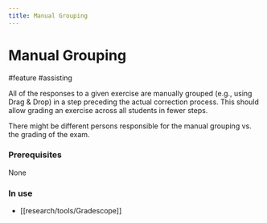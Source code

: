 ```yaml
---
title: Manual Grouping
---
```


# Manual Grouping

#feature #assisting

All of the responses to a given exercise are manually grouped (e.g., using Drag & Drop) in a step preceding the actual correction process. This should allow grading an exercise across all students in fewer steps.

There might be different persons responsible for the manual grouping vs. the grading of the exam.

### Prerequisites

None

### In use

- [[research/tools/Gradescope]]
